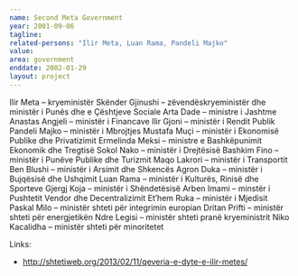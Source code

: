 ```yaml
---
name: Second Meta Government
year: 2001-09-06
tagline:
related-persons: "Ilir Meta, Luan Rama, Pandeli Majko"
value:
area: government
enddate: 2002-01-29
layout: project
---
```

Ilir Meta – kryeministër
Skënder Gjinushi – zëvendëskryeministër dhe ministër i Punës dhe e Çështjeve Sociale
Arta Dade – ministre i Jashtme
Anastas Angjeli – ministër i Financave
Ilir Gjoni – ministër i Rendit Publik
Pandeli Majko – ministër i Mbrojtjes
Mustafa Muçi – ministër i Ekonomisë Publike dhe Privatizimit
Ermelinda Meksi – ministre e Bashkëpunimit Ekonomik dhe Tregtisë
Sokol Nako – ministër i Drejtësisë
Bashkim Fino – ministër i Punëve Publike dhe Turizmit
Maqo Lakrori – ministër i Transportit
Ben Blushi – ministër i Arsimit dhe Shkencës
Agron Duka – ministër i Bujqësisë dhe Ushqimit
Luan Rama – ministër i Kulturës, Rinisë dhe Sporteve
Gjergj Koja – ministër i Shëndetësisë
Arben Imami – minstër i Pushtetit Vendor dhe Decentralizimit
Et’hem Ruka – ministër i Mjedisit
Paskal Milo – ministër shteti për integrimin europian
Dritan Prifti – ministër shteti për energjetikën
Ndre Legisi – ministër shteti pranë kryeministrit
Niko Kacalidha – ministër shteti për minoritetet

Links:
* <http://shtetiweb.org/2013/02/11/qeveria-e-dyte-e-ilir-metes/>
